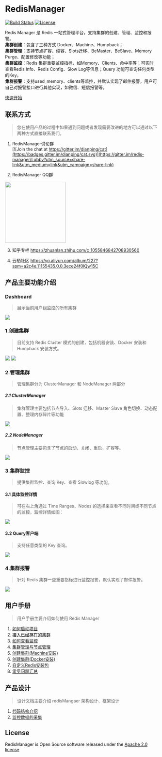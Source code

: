 # RedisManager

[![Build Status](https://travis-ci.org/ngbdf/redis-manager.svg?branch=master)](https://travis-ci.org/ngbdf/redis-manager)
[![License](https://img.shields.io/badge/License-Apache%202.0-blue.svg)](https://www.apache.org/licenses/LICENSE-2.0)

Redis Manager 是 Redis 一站式管理平台，支持集群的创建、管理、监控和报警。  
**集群创建**：包含了三种方式 Docker、Machine、Humpback；  
**集群管理**：支持节点扩容、缩容、Slots迁移、BeMaster、BeSlave、Memory Purge、配置修改等功能；  
**集群监控**：Redis 集群重要监控指标，如Memory、Clients、命中率等；可实时查看Redis Info、Redis Config、Slow Log等信息；Query 功能可查询任何类型的Key。  
**集群报警**：支持used_memory、clients等监控，并默认实现了邮件报警，用户可自己对报警接口进行其他实现，如微信、短信报警等。 

[快速开始](https://github.com/ngbdf/redis-manager/wiki/) 


## 联系方式
> 您在使用产品的过程中如果遇到问题或者发现需要改进的地方可以通过以下两种方式直接联系我们。

1. RedisManager讨论群      
[![Join the chat at https://gitter.im/dianping/cat](https://badges.gitter.im/dianping/cat.svg)](https://gitter.im/redis-manager/Lobby?utm_source=share-link&utm_medium=link&utm_campaign=share-link)
 
2. RedisManager QQ群

 <img src="./docs/images/qq.jpg" width="200px"/>

3. 知乎专栏  https://zhuanlan.zhihu.com/c_1055846842708930560

4. 云栖社区  https://yq.aliyun.com/album/227?spm=a2c4e.11155435.0.0.3ece24f0lQw15C

## 产品主要功能介绍
### Dashboard    
> 展示当前用户组监控的所有集群  

<img src="./docs/images/redis-manager/introduction/index.png"/>

### 1.创建集群      
> 目前支持 Redis Cluster 模式的创建，包括机器安装、Docker 安装和 Humpback 安装方式。  

<img src="./docs/images/redis-manager/introduction/create.png"/>
  
<img src="./docs/images/redis-manager/introduction/docker-create.png"/>

### 2.管理集群
> 管理集群分为 ClusterManager 和 NodeManager 两部分

##### 2.1 ClusterManager
> 集群管理主要包括节点导入、Slots 迁移、Master Slave 角色切换、动态配置、整理内存碎片等功能

<img src="./docs/images/redis-manager/introduction/cluster-manage.png"/>

##### 2.2 NodeManager
> 节点管理主要包含了节点的启动、关闭、重启、扩容等。

<img src="./docs/images/redis-manager/introduction/node-manage.png"/>

### 3.集群监控
> 提供集群监控、查询 Key、查看 Slowlog 等功能。

#### 3.1 具体监控详情
> 可在右上角通过 Time Ranges、Nodes 的选择来查看不同时间或不同节点的监控，监控详情如图：

<img src="./docs/images/redis-manager/introduction/monitor.png"/>

#### 3.2 Query客户端
> 支持任意类型的 Key 查询。

<img src="./docs/images/redis-manager/introduction/query.png"/>

### 4.集群报警
> 针对 Redis 集群一些重要指标进行监控报警，默认实现了邮件报警。

<img src="./docs/images/redis-manager/introduction/alarm.png"/>


	
## 用户手册
> 用户手册主要介绍如何使用 Redis Manager

1. [如何启动项目](https://github.com/ngbdf/redis-manager/wiki/如何启动项目)
2. [接入已经存在的集群](https://github.com/ngbdf/redis-manager/wiki/接入已经存在的集群)
3. [如何查看监控](https://github.com/ngbdf/redis-manager/wiki/如何查看监控)
4. [集群管理与节点管理](https://github.com/ngbdf/redis-manager/wiki/集群管理与节点管理)
5. [创建集群(Machine安装)](https://github.com/ngbdf/redis-manager/wiki/创建集群(Machine安装))
6. [创建集群(Docker安装)](https://github.com/ngbdf/redis-manager/wiki/创建集群(Docker安装))
7. [自定义Redis安装包](https://github.com/ngbdf/redis-manager/wiki/自定义Redis安装包)
8. [常见问题汇总](https://github.com/ngbdf/redis-manager/wiki/常见问题汇总)

## 产品设计
> 设计文档主要介绍 redisMangaer 架构设计、框架设计

1. [代码结构介绍](https://github.com/ngbdf/redis-manager/wiki/代码结构介绍) 
2. [监控数据的采集](https://github.com/ngbdf/redis-manager/wiki/监控数据的采集)

## License
RedisManager is Open Source software released under the  [Apache 2.0 license](http://www.apache.org/licenses/LICENSE-2.0.html)


